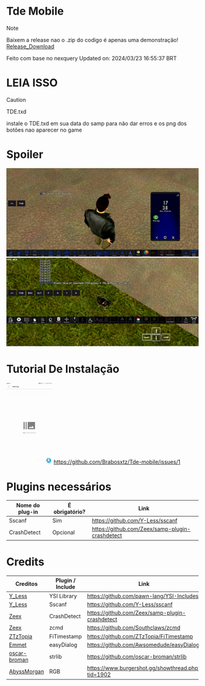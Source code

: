 # Tde Mobile
> [!Note]
> Baixem a release nao o .zip do codigo é apenas uma demonstração!
> [Release_Download](https://github.com/Ghost649/Tde-mobile/tags)
>
> Feito com base no nexquery
> Updated on: 2024/03/23 16:55:37 BRT

# LEIA ISSO
> [!Caution]
> TDE.txd
> 
> instale o TDE.txd em sua data do samp para não dar erros e os png dos botões nao aparecer no game

# Spoiler
![Alt text](img/spoiler.jpg?raw=true)
![Alt text](img/spoiler2.jpg?raw=true)
# Tutorial De Instalação
![](https://github.com/Brabosxtz/Tde-mobile/blob/master/img/tutorial-instalar.gif)
https://github.com/Brabosxtz/Tde-mobile/issues/1
  
# Plugins necessários
| Nome do plug-in | É obrigatório? |         Link                 |
|-------------|------------------|-------------------------------------------------|
| Sscanf      | Sim              | https://github.com/Y-Less/sscanf                |
| CrashDetect | Opcional         | https://github.com/Zeex/samp-plugin-crashdetect |

# Credits
|                    Creditos                     | Plugin / Include |                       Link              |
|-------------------------------------------------|------------------|---------------------------------------------------|
| [Y_Less](https://github.com/Y-Less)             | YSI Library      | https://github.com/pawn-lang/YSI-Includes         |
| [Y_Less](https://github.com/Y-Less)             | Sscanf           | https://github.com/Y-Less/sscanf                  |
| [Zeex](https://github.com/Zeex)                 | CrashDetect      | https://github.com/Zeex/samp-plugin-crashdetect   |
| [Zeex](https://github.com/Zeex)                 | zcmd             | https://github.com/Southclaws/zcmd                |
| [ZTzTopia](https://github.com/ZTzTopia)         | FiTimestamp      | https://github.com/ZTzTopia/FiTimestamp           |
| [Emmet](https://github.com/emmet-jones)         | easyDialog       | https://github.com/Awsomedude/easyDialog          |
| [oscar-broman](https://github.com/oscar-broman) | strlib           | https://github.com/oscar-broman/strlib            |
| [AbyssMorgan](https://github.com/AbyssMorgan)   | RGB              | https://www.burgershot.gg/showthread.php?tid=1902 |
